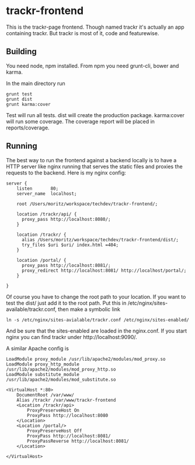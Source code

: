 trackr-frontend
==============
This is the trackr-page frontend. Though named trackr it's actually an app containing trackr. But trackr is most of it, code and featurewise.

Building
--------
You need node, npm installed. From npm you need grunt-cli, bower and karma.

In the main directory run

    grunt test
    grunt dist
    grunt karma:cover

Test will run all tests. dist will create the production package. karma:cover will run some coverage. The coverage report will be placed in reports/coverage.

Running
-------
The best way to run the frontend against a backend locally is to have a HTTP server like nginx running that serves the static files and proxies the requests to the backend.
Here is my nginx config:


    server {
        listen       80;
        server_name  localhost;

        root /Users/moritz/workspace/techdev/trackr-frontend/;

        location /trackr/api/ {
          proxy_pass http://localhost:8080/;
        }

        location /trackr/ {
          alias /Users/moritz/workspace/techdev/trackr-frontend/dist/;
          try_files $uri $uri/ index.html =404;
        }

        location /portal/ {
          proxy_pass http://localhost:8081/;
          proxy_redirect http://localhost:8081/ http://localhost/portal/;
        }

    }

Of course you have to change the root path to your location. If you want to test the dist/ just add it to the root path.
Put this in /etc/nginx/sites-available/trackr.conf, then make a symbolic link

    ln -s /etc/nginx/sites-avialable/trackr.conf /etc/nginx/sites-enabled/

And be sure that the sites-enabled are loaded in the nginx.conf. If you start nginx you can find trackr under http://localhost:9090/.

A similar Apache config is

    LoadModule proxy_module /usr/lib/apache2/modules/mod_proxy.so
    LoadModule proxy_http_module /usr/lib/apache2/modules/mod_proxy_http.so
    LoadModule substitute_module /usr/lib/apache2/modules/mod_substitute.so

    <VirtualHost *:80>
        DocumentRoot /var/www/
        Alias /trackr /var/www/trackr-frontend
        <Location /trackr/api>
            ProxyPreserveHost On
            ProxyPass http://localhost:8080
        </Location>
        <Location /portal/>
            ProxyPreserveHost Off
            ProxyPass http://localhost:8081/
            ProxyPassReverse http://localhost:8081/
        </Location>

    </VirtualHost>
